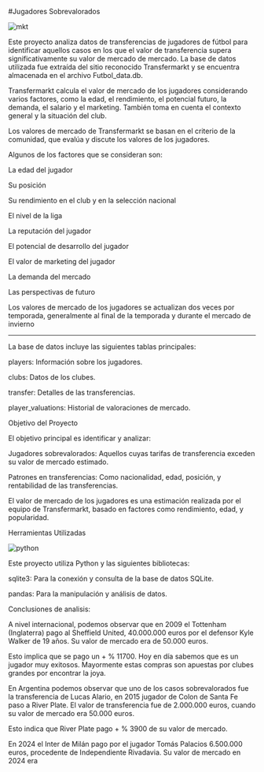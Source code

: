 #Jugadores Sobrevalorados

![mkt](https://github.com/user-attachments/assets/4cf8488d-8b3f-4c77-9ba1-f0708d7d0751)


Este proyecto analiza datos de transferencias de jugadores de fútbol para identificar aquellos casos en los que el valor de transferencia supera significativamente su valor de mercado de mercado. La base de datos utilizada fue extraída del sitio reconocido Transfermarkt y se encuentra almacenada en el archivo Futbol_data.db.

Transfermarkt calcula el valor de mercado de los jugadores considerando varios factores, como la edad, el rendimiento, el potencial futuro, la demanda, el salario y el marketing. También toma en cuenta el contexto general y la situación del club. 

Los valores de mercado de Transfermarkt se basan en el criterio de la comunidad, que evalúa y discute los valores de los jugadores. 

Algunos de los factores que se consideran son: 

La edad del jugador

Su posición

Su rendimiento en el club y en la selección nacional

El nivel de la liga

La reputación del jugador

El potencial de desarrollo del jugador

El valor de marketing del jugador

La demanda del mercado

Las perspectivas de futuro

Los valores de mercado de los jugadores se actualizan dos veces por temporada, generalmente al final de la temporada y durante el mercado de invierno

-----------------------------------------------------------------------

La base de datos incluye las siguientes tablas principales:

players: Información sobre los jugadores.

clubs: Datos de los clubes.

transfer: Detalles de las transferencias.

player_valuations: Historial de valoraciones de mercado.

Objetivo del Proyecto

El objetivo principal es identificar y analizar:

Jugadores sobrevalorados: Aquellos cuyas tarifas de transferencia exceden su valor de mercado estimado.

Patrones en transferencias: Como nacionalidad, edad, posición, y rentabilidad de las transferencias.

El valor de mercado de los jugadores es una estimación realizada por el equipo de Transfermarkt, basado en factores como rendimiento, edad, y popularidad.

Herramientas Utilizadas

![python](https://github.com/user-attachments/assets/7f83fa20-9197-4216-b1af-3ba746de27e6)

Este proyecto utiliza Python y las siguientes bibliotecas:

sqlite3: Para la conexión y consulta de la base de datos SQLite.

pandas: Para la manipulación y análisis de datos.

Conclusiones de analisis:

A nivel internacional, podemos observar que en 2009 el Tottenham (Inglaterra) pago al Sheffield United, 40.000.000 euros por el defensor Kyle Walker de 19 años. Su valor de mercado era de 50.000 euros.

Esto implica que se pago un + % 11700. Hoy en día sabemos que es un jugador muy exitosos. Mayormente estas compras son apuestas por clubes grandes por encontrar la joya.

En Argentina podemos observar que uno de los casos sobrevalorados fue la transferencia de Lucas Alario, en 2015 jugador de Colon de Santa Fe paso a River Plate. El valor de transferencia fue de 2.000.000 euros, cuando su valor de mercado era 50.000 euros.

Esto indica que River Plate pago + % 3900 de su valor de mercado.

En 2024 el Inter de Milán pago por el jugador Tomás Palacios 6.500.000 euros, procedente de Independiente Rivadavia. Su valor de mercado en 2024 era 



